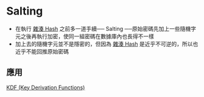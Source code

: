# Salting
- 在執行 [雜湊 Hash](演算法/雜湊%20Hash.md) 之前多一道手續── Salting ──原始密碼先加上一些隨機字元之後再執行加密，使同一組密碼在數據庫內也長得不一樣
- 加上去的隨機字元並不是隱密的，但因為 [雜湊 Hash](演算法/雜湊%20Hash.md) 是近乎不可逆的，所以也近乎不能回推原始密碼

## 應用
[KDF (Key Derivation Functions)](演算法/KDF%20(Key%20Derivation%20Functions).md)